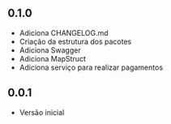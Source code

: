 ## 0.1.0
- Adiciona CHANGELOG.md
- Criação da estrutura dos pacotes
- Adiciona Swagger
- Adiciona MapStruct
- Adiciona serviço para realizar pagamentos

## 0.0.1
- Versão inicial